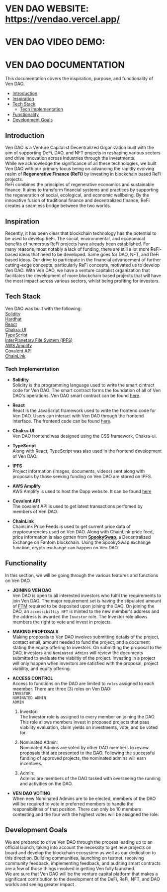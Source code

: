 # VEN DAO WEBSITE: https://vendao.vercel.app/
# VEN DAO VIDEO DEMO: 

# VEN DAO DOCUMENTATION  
This documentation covers the inspiration, purpose, and functionality of Ven DAO.  

- [Introduction](#introduction)  
- [Inspiration](#inspiration)  
- [Tech Stack](#tech-stack)
    - [Tech Implementation](#tech-implememtation)  
- [Functionality](#functionality)  
- [Development Goals](#development-goals)  

## Introduction  
Ven DAO is a Venture Capitalist Decentralized Organization built with the aim of supporting DeFi, DAO, and NFT projects in reshaping various sectors and drive innovation across industries through the investments.  
While we acknowledge the significance of all these technologies, we built Ven DAO with our primary focus being on advancing the rapidly evolving realm of **Regenerative Finance (ReFi)** by investing in blockchain based ReFi projects.  
ReFi combines the principles of regenerative economics and sustainable finance. It aims to transform financial systems and practices by supporting the regeneration of social, ecological, and economic wellbeing. By the innovative fusion of traditional finance and decentralized finance, ReFi creates a seamless bridge between the two worlds.  

## Inspiration  
Recently, it has been clear that blockchain technology has the potential to be used to develop ReFi. The social, environmental, and economical benefits of numerous ReFi projects have already been established. For many reasons, most notably a lack of funding, there are still a lot more ReFi-based ideas that need to be developed. Same goes for DAO, NFT, and DeFi based ideas. Our drive to participate in the financial advancement of further cutting-edge concepts, particularly ReFi concepts, motivated us to develop Ven DAO. With Ven DAO, we have a venture capitalist organization that facilitates the development of more blockchain based projects that will have the most impact across various sectors, whilst being profiting for investors.

## Tech Stack  
Ven DAO was built with the following:  
[Solidity](https://soliditylang.org)  
[Hardhat](https://hardhat.org/)   
[React](https://react.dev)  
[Chakra-UI](https://chakra-ui.com/)  
[TypeScript](https://www.typescriptlang.org)  
[InterPlanetary File System (IPFS)](https://ipfs.tech)  
[AWS Amplify](https://aws.amazon.com/amplify/)  
[Covalent API](https://www.covalenthq.com/docs/api/)  
[ChainLink](https://docs.chain.link/data-feeds/price-feeds)  

### Tech Implememtation  
- **Solidity**  
Solidity is the programming language used to write the smart cintract code for Ven DAO. The smart contract forms the foundation of all of Ven DAO's operations. Ven DAO smart contract can be found [here](https://github.com/Ardent-Group/VENDAO/tree/main/contracts).  

- **React**  
React is the JavaScript framework used to write the frontend code for Ven DAO. Users can interact with Ven DAO through the frontend interface. The frontend code can be found [here](https://github.com/Ardent-Group/VENDAO-FRONTEND).  

- **Chakra-UI**  
Ven DAO frontend was designed using the CSS  framework, Chakra-ui.

- **TypeScript**  
Along with React, TypeScript was also used in the frontend development of Ven DAO.  

- **IPFS**  
Project information (images, documents, videos) sent along with proposals by those seeking funding on Ven DAO are stored on IPFS.  

- **AWS Amplify**  
AWS Amplify is used to host the Dapp website. It can be found [here]()

- **Covalent API**  
The covalent API is used to get latest transactions perfomed by members of Ven DAO.  

- **ChainLink**  
ChainLink Price Feeds is used to get current price data of cryptocurrencies used on Ven DAO. Along with ChainLink price feed, price information is also gotten from **[SpookySwap](https://spooky.fi/#/swap)**, a Decentralized Exchange on Fantom blockchain. Using the SpookySwap exchange function, crypto exchange can happen on Ven DAO. 

## Functionality  
In this section, we will be going through the various features and functions on Ven DAO.  

- **JOINING VEN DAO**  
Ven DAO is open to all interested investors who fulfil the requirements to join Ven DAO. The major requirement set is having the stipulated amount of [FTM](https://coinmarketcap.com/currencies/fantom/) required to be deposited upon joining the DAO. On joining the DAO, an `accessibiltiy NFT` is minted to the new member's address and the address is awarded the `Investor` role.  The Investor role allows members the right to vote and invest in projects.  

- **MAKING PROPOSALS**  
Making proposals to Ven DAO involves submitting details of the project, contact email, amount needed to fund the project, and a document stating the equity offering to investors. 
On submitting the proposal to the DAO, investors and `Nominated Admins` will review the documents submitted to evaluate the viabiltiy of the project. Investing in a project will only happen when investors are satisfied with the proposal, project viability, and equity offering.  

- **ACCESS CONTROL**  
Access to functions on the DAO are limited to `roles` assigned to each meember. There are three (3) roles on Ven DAO:  
    `INVESTOR`  
    `NOMINATED ADMIN`  
    `ADMIN`  

    1. Investor:  
    The Investor role is assigned to every member on joining the DAO. This role allows members invest in proposed projects that pass viability evaluation, claim yields on investments, vote, and be voted for.  

    2. Nominated Admin:  
    Nominated Admins are voted by other DAO members to review proposals that are presented to the DAO. Following the successful funding of approved projects, the nominated admins will earn incentives.
  

    3. Admin:  
    Admins are members of the DAO tasked with overseeing the running and activities on the DAO.  

- **VEN DAO VOTING**  
When new Nominated Admins are to be elected, members of the DAO will be required to vote in preferred members to handle the responsibilities of that position. There can only be 10 members contesting and the four with the highest votes will be assigned the role.  

## Development Goals  
We are prepared to drive Ven DAO through the process leading up to an official launch, taking into account the necessity to get new projects on board and develop the blockchain ecosystem as well as our dedication to this direction. Building communities, launching on testnet, receiving community feedback, implementing feedback, and auditing smart contracts are a few of those things involved in getting Ven fully launched.  
We are sure that Ven DAO will be the venture capital platform that makes a significant contribution to the development of the DeFi, ReFi, NFT, and DAO worlds and seeing greater impact  .
